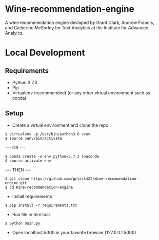 # Wine-recommendation-engine

A wine recommendation engine devloped by Grant Clark, Andrew Francis, and Catherine McSorley for Text Analytics at the Institute for Advanced Analyics.  

# Local Development
## Requirements
 - Python 3.7.3
 - Pip
 - Virtualenv (recommended) (or any other virtual environment such as conda)
 
 ## Setup
- Create a virtual environment and clone the repo
```
$ virtualenv -p /usr/bin/python3.6 venv
$ source venv/bin/activate
```
--- OR ---
```
$ conda create -n env python=3.7.3 anaconda
$ source activate env
```
--- THEN ---
```
$ git clone https://github.com/gclark422/Wine-recommendation-engine.git
$ cd Wine-recommendation-engine
```
- Install requirements
```
$ pip install -r requirements.txt
```
- Run file in terminal
```
$ python main.py
```
- Open localhost:5000 in your favorite browser (127.0.0.1:5000)
